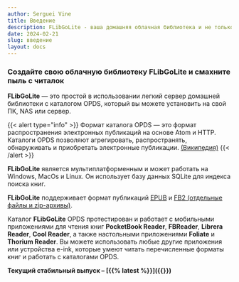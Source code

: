 ```yaml
---
author: Serguei Vine
title: Введение
description: FLibGoLite - ваша домашняя облачная библиотека и не только
date: 2024-02-21
slug: введение
layout: docs
---
```

<h3 class="text-center">Создайте свою облачную библиотеку <b>FLibGoLite</b> и смахните пыль с читалок</h3>

__FLibGoLite__ — это простой в использовании легкий сервер домашней библиотеки с каталогом OPDS, который вы можете установить на свой ПК, NAS или сервер.  

{{< alert type="info" >}}
Формат каталога OPDS — это формат распространения электронных публикаций на основе Atom и HTTP. Каталоги OPDS позволяют агрегировать, распространять, обнаруживать и приобретать электронные публикации. [(Википедия)](https://en.wikipedia.org/wiki/Open_Publication_Distribution_System)
{{< /alert >}}

__FLibGoLite__ является мультиплатформенным и может работать на Windows, MacOs и Linux. Он использует базу данных SQLite для индекса поиска книг.

__FLibGoLite__ поддерживает формат публикаций [EPUB](https://en.wikipedia.org/wiki/EPUB) и [FB2 (отдельные файлы и zip-архивы)](https://github.com/gribuser/fb2).

Каталог __FLibGoLite__ OPDS протестирован и работает с мобильными приложениями для чтения книг __PocketBook Reader__, __FBReader__, __Librera Reader__, __Cool Reader__, а также настольными приложениями __Foliate__ и __Thorium Reader__. Вы можете использовать любые другие приложения или устройства e-ink, которые умеют читать перечисленные форматы книг и работать с каталогами OPDS.

__Текущий стабильный выпуск – [{{% latest %}}]({{<ref releases >}})__